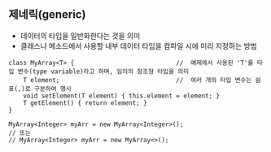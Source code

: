 ## 제네릭(generic)
* 데이터의 타입을 일반화한다는 것을 의미
* 클래스나 메소드에서 사용할 내부 데이터 타입을 컴파일 시에 미리 지정하는 방법

~~~
class MyArray<T> {                            //  예제에서 사용된 'T'를 타입 변수(type variable)라고 하며, 임의의 참조형 타입을 의미
    T element;                                //  여러 개의 타입 변수는 쉼표(,)로 구분하여 명시 
    void setElement(T element) { this.element = element; }
    T getElement() { return element; }
}
~~~
~~~
MyArray<Integer> myArr = new MyArray<Integer>(); 
// 또는
// MyArray<Integer> myArr = new MyArray<>();
~~~
